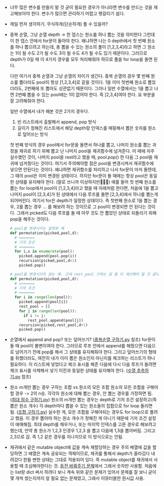 - 너무 많은 변수를 만들지 말 것
  굳이 필요한 경우가 아니라면 변수를 만드는 것을 재고해보아야 한다.
  변수가 많으면 관리하기 어렵고 헷갈리기 쉽다.

- 제일 먼저 생각하기. 무식하게(단순하게) 풀 수 있을까?

- 중복 순열, 그냥 순열
  depth -> 한 뎁스는 원소를 하나 뽑는 것을 의미한다
  그런데 이 한 뎁스 안에서 for문이 돌아야 한다. 왜냐하면 나는 0 depth에서 첫 번째 원소를 하나 뽑으려고 하는데,
  총 뽑을 수 있는 원소의 풀이 [1,2,3,4]라고 하면 그 원소는 1이 될 수도 2가 될 수도 3이 될 수도 4가 될 수도 있기 때문이다.
  그러므로 depth가 0일 때 이 4가지 경우를 모두 처리해줘야 하므로 풀을 for loop을 돌면 된다.

  다만 여기서 중복 순열과 그냥 순열의 차이가 생긴다.
  중복 순열의 경우 몇 번째 원소를 뽑더라도 pool이 항상 [1,2,3,4]로 같을 것이다. 1을 이미 첫번째 원소로 뽑았더라도, 2번째에 또 뽑아도 상관없기 때문이다.
  그러나 일반 수열에서는 1을 뽑고 나면 2번째 뽑을 수 있는 pool에는 1이 없어야 한다. 즉 [2,3,4]여야 한다.
  요 부분을 잘 고려해줘야 한다.

  일반 수열에서 내가 해본 것은 2가지 경우다.

  1. 빈 리스트에서 출발해서 append, pop 방식
  2. 길이가 정해진 리스트에서 해당 depth랑 인덱스를 매핑해서 뽑은 숫자를 원소로 덮어쓰는 방식

  첫 번째 방식의 경우 pool에서 for문을 돌면서 하나를 뽑고, 나머지 원소를 뽑는 과정을 재귀로 하기 위해 뽑고 난 나머지 pool을 재귀함수에 넘겨준다. 이 때에 자주 실수했던 것이, 나머지 pool을 rest라고 했을 때, pool.pop() 한 다음 그 pool을 재귀에 넘겨줬다는 것이다. 여기서 주의해야할 점은 pool을 변경시켜서 재귀함수에 넣으면 안된다는 것이다. 왜냐하면 재귀함수를 처리하고 나서 for문이 마저 돌텐데, 그 때의 pool은 이미 변경된 상태이다. 하지만 for문이 돌 때에는 항상 pool은 동일한 상태를 유지해야 한다. (말로 쓰니까 이상하지만🙉🙉🙉)
  예를 들어 첫 번째 원소를 뽑는 for loop에서 pool이 [1,2,3,4]라고 했을 때 아래처럼 한다면, 처음에 1을 뽑고 나머지 pool이 [2,3,4]가 된 상태에서 다음 루프를 돌면 [2,3,4]에서 하나를 뽑는게 되어버린다. 여기서 for은 depth가 일정한 상태이다.
  즉 첫번째 원소로 1을 뽑는 경우, 2를 뽑는 경우 ... 를 해보려 하는 것이므로 그 pool이 변경되면 안 된다는 것이다.
  그래서 picked도 다음 루프를 돌 때 아무 것도 안 뽑았던 상태로 되돌리기 위해 pop을 해주는 것이다.

  ```python
  # pool을 변경시키는 잘못된 예
  def permutation(picked,pool,d):
    # =======
    # 기저 조건
    # =======
    for i,x in enumerate(pool):
      picked.append(pool.pop(i))
      recursion(picked,pool,d+1)
      picked.pop()
  ```

  ```python
  # pool을 변경시키지 않는 예. 근데 rest_pool 구하는 걸 좀 더 개선해야 할 것 같다.
  def permutation(picked,pool,d):
    # =======
    # 기저 조건
    # =======
    for i in range(len(pool)):
      picked.append(pool[i])
      rest_pool = []
      for j in range(len(pool)):
        if i != j:
          rest_pool.append(pool[j])
      recursion(picked,rest_pool,d+1)
      picked.pop()
  ```

- 순열에서 append and pop? 또는 덮어쓰기? ([중복순열 구하기.py](./완전탐색/중복순열%20구하기.py) 참조)
  for문이 돌 때 pool이 불변이여야 한다. 그러므로 루프 안에서 append를 해줬으면 다음으로 넘어가기 전에 pop를 해서 그 상태를 유지해줘야 한다.
  그리고 덮어쓰기의 형태를 취했더라도, 여전히 내가 이미 뽑은 원소인지 아닌지를 체크하는 리스트가 하나 필요하다.
  이 리스트에 넣었다고 체크 표시를 해준 다음에 다시 다음 루프가 돌려면 체크 표시를 삭제해서 넣기 이전과 동일한 상태를 유지해야 한다. ([수열 추측하기.py](./완전탐색/수열%20추측하기.py) 참조)

- 원소 m개만 뽑는 경우 구하는 조합 vs 원소의 모든 조합
  원소의 모든 조합을 구해야할 경우 -> 2의 n승. 각각의 원소에 대해 뽑는 경우, 안 뽑는 경우를 가정하면 됨. ([최대 점수 구하기.py](./DFS,BFS/최대점수%20구하기.py))
  원소의 m개만 뽑는 경우는 depth로 기저 조건 설정하고(즉 뽑은 원소 개수) 각 depth마다 뽑을 수 있는 원소들의 집합으로 for loop 돌리면 됨. ([조합 구하기.py](./완전탐색/조합%20구하기.py))
  실수한 게, 모든 조합을 구해야되는 경우도 for loop으로 풀려고 했음. 이 경우 뽑아야 하는 원소 개수가 정해진 게 아니기 때문에 기저 조건 설정이 애매해짐.
  최대 depth를 채우거나, 또는 마지막 인덱스를 고른 경우로 해보려고 했는데, 만약 총 원소가 1,2,3 인경우 1,2,3 을 뽑고 다음에 1,3을 뽑아버림. 그리고 2,3으로 감.
  즉 1,2 같은 경우를 지나치므로 이 방식으로는 안됨.

- 재귀에서 같은 mutable object에 값을 계속 재할당하는 경우 주의
  배열에 값을 할당하면 그 배열은 계속 공유되는 객체이므로, 재귀를 통해서 depth가 올라갔다 내려갔다 한들 변한 상태는 그대로 적용되어 있다.
  즉 mutable object를 재귀에서 사용할 때 조심해야한다는 것. [동전 바꿔주기 문제](./DFS,BFS/동전%20바꿔주기.py)에서 그래서 숫자만 사용함.
  처음에는 list랑 dict 써서 하려다 보니 계속 위와 같은 문제가 있어서 문제를 잘 보니 굳이 몇 개씩 썼는지까지 알 필요 없는 문제였고, 그래서 이뮤터블한 원시값 사용.
